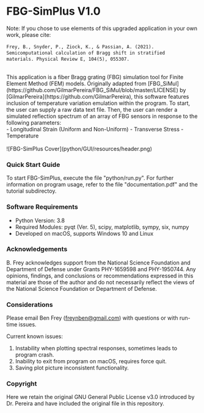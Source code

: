 # FBG-SimPlus V1.0
Note: If you chose to use elements of this upgraded application in your own work, please cite: </br>
```
Frey, B., Snyder, P., Ziock, K., & Passian, A. (2021).
Semicomputational calculation of Bragg shift in stratified
materials. Physical Review E, 104(5), 055307.
```
</br>
This application is a fiber Bragg grating (FBG) simulation tool for Finite Element Method (FEM) models. Originally adapted from [FBG_SiMul](https://github.com/GilmarPereira/FBG_SiMul/blob/master/LICENSE) by [GilmarPereira](https://github.com/GilmarPereira), this software features inclusion of temperature variation emulation within the program. To start, the user can supply a raw data text file. Then, the user can render a simulated reflection spectrum of an array of FBG sensors in response to the following parameters:</br>
- Longitudinal Strain (Uniform and Non-Uniform)
- Transverse Stress
- Temperature
</br></br>
![FBG-SimPlus Cover](python/GUI/resources/header.png)

### Quick Start Guide
To start FBG-SimPlus, execute the file "python/run.py". For further information on program usage, refer to the file "documentation.pdf" and the tutorial subdirectoy.

### Software Requirements
* Python Version: 3.8
* Required Modules: pyqt (Ver. 5), scipy, matplotlib, sympy, six, numpy
* Developed on macOS, supports Windows 10 and Linux

### Acknowledgements
B. Frey acknowledges support from the National Science Foundation and Department of Defense under Grants PHY-1659598 and PHY-1950744. Any opinions, findings, and conclusions or recommendations expressed in this material are those of the author and do not necessarily reflect the views of the National Science Foundation or Department of Defense.

### Considerations
Please email Ben Frey (freynben@gmail.com) with questions or with run-time issues.

Current known issues:
1. Instability when plotting spectral responses, sometimes leads to program crash.
2. Inability to exit from program on macOS, requires force quit.
3. Saving plot picture inconsistent functionality.

### Copyright
Here we retain the original GNU General Public License v3.0 introduced by Dr. Pereira and have included the original file in this repository.
